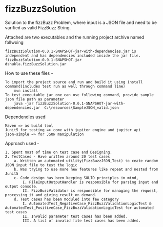# fizzBuzzSolution
Solution to the fizzBuzz Problem, where input is a JSON file and need to be varified as valid FizzBuzz String.

Attached are two executables and the running project archive named follwoing

	fizzBuzzSolution-0.0.1-SNAPSHOT-jar-with-dependencies.jar is independent and has dependencies included inside the jar file.
	fizzBuzzSolution-0.0.1-SNAPSHOT.jar 
	dshukla.fizzBuzzSolution.jar

How to use these files - 

	To import the project source and run and build it using install command(includes test run as well through command line)
		mvn install 
	To test executable jar one can use following command, provide sample json file path as parameter
		java -jar fizzBuzzSolution-0.0.1-SNAPSHOT-jar-with-dependencies.jar  C:\resources\SampleJSON_valid.json


Dependendies used 

	Maven => as build tool
	Junit5 for testing => come with jupiter engine and jupiter api
	json-simple => for JSON manipulation

Approach used -

	1. Spent most of time on test case and Designing.
	2. TestCases - Have written around 20 test cases
		a. Written an automated utility(FizzBuzzJSON_Test) to ceate random JSON input file to test the logic
		b. Was trying to use more new features like repeat and nested from Junit5
		c. Code design has been keeping SOLID principles in mind, 
			I. FileInputOutputHandler is responsible for parsing input and output console.
			II. FizzBuzzValidator is responsible for managing the request, processing it and giving result on demand.
		d. Test cases has been moduled into few category 
			I. AutomatedTest_NegativeCase_FizzBuzzValidationLogicTest & AutomatedTest_PositiveCase_FizzBuzzValidationLogicTest for automated test cases
			II. Invalid parameter test cases has been added.
			III. A list of invalid file test cases has been added.
